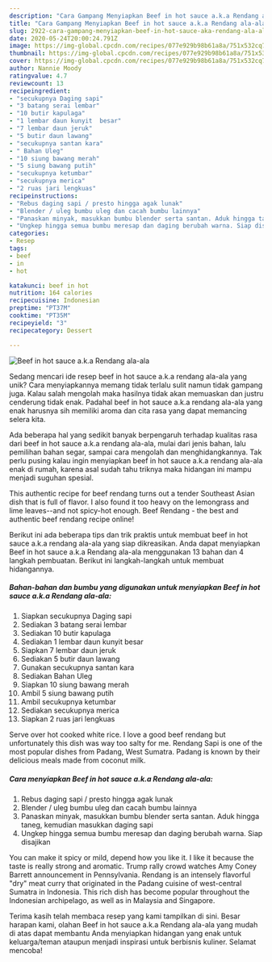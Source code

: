 ```yaml
---
description: "Cara Gampang Menyiapkan Beef in hot sauce a.k.a Rendang ala-ala, Bikin Ngiler"
title: "Cara Gampang Menyiapkan Beef in hot sauce a.k.a Rendang ala-ala, Bikin Ngiler"
slug: 2922-cara-gampang-menyiapkan-beef-in-hot-sauce-aka-rendang-ala-ala-bikin-ngiler
date: 2020-05-24T20:00:24.791Z
image: https://img-global.cpcdn.com/recipes/077e929b98b61a8a/751x532cq70/beef-in-hot-sauce-aka-rendang-ala-ala-foto-resep-utama.jpg
thumbnail: https://img-global.cpcdn.com/recipes/077e929b98b61a8a/751x532cq70/beef-in-hot-sauce-aka-rendang-ala-ala-foto-resep-utama.jpg
cover: https://img-global.cpcdn.com/recipes/077e929b98b61a8a/751x532cq70/beef-in-hot-sauce-aka-rendang-ala-ala-foto-resep-utama.jpg
author: Nannie Moody
ratingvalue: 4.7
reviewcount: 13
recipeingredient:
- "secukupnya Daging sapi"
- "3 batang serai lembar"
- "10 butir kapulaga"
- "1 lembar daun kunyit  besar"
- "7 lembar daun jeruk"
- "5 butir daun lawang"
- "secukupnya santan kara"
- " Bahan Uleg"
- "10 siung bawang merah"
- "5 siung bawang putih"
- "secukupnya ketumbar"
- "secukupnya merica"
- "2 ruas jari lengkuas"
recipeinstructions:
- "Rebus daging sapi / presto hingga agak lunak"
- "Blender / uleg bumbu uleg dan cacah bumbu lainnya"
- "Panaskan minyak, masukkan bumbu blender serta santan. Aduk hingga taneg, kemudian masukkan daging sapi"
- "Ungkep hingga semua bumbu meresap dan daging berubah warna. Siap disajikan"
categories:
- Resep
tags:
- beef
- in
- hot

katakunci: beef in hot 
nutrition: 164 calories
recipecuisine: Indonesian
preptime: "PT37M"
cooktime: "PT35M"
recipeyield: "3"
recipecategory: Dessert

---
```



![Beef in hot sauce a.k.a Rendang ala-ala](https://img-global.cpcdn.com/recipes/077e929b98b61a8a/751x532cq70/beef-in-hot-sauce-aka-rendang-ala-ala-foto-resep-utama.jpg)

Sedang mencari ide resep beef in hot sauce a.k.a rendang ala-ala yang unik? Cara menyiapkannya memang tidak terlalu sulit namun tidak gampang juga. Kalau salah mengolah maka hasilnya tidak akan memuaskan dan justru cenderung tidak enak. Padahal beef in hot sauce a.k.a rendang ala-ala yang enak harusnya sih memiliki aroma dan cita rasa yang dapat memancing selera kita.

Ada beberapa hal yang sedikit banyak berpengaruh terhadap kualitas rasa dari beef in hot sauce a.k.a rendang ala-ala, mulai dari jenis bahan, lalu pemilihan bahan segar, sampai cara mengolah dan menghidangkannya. Tak perlu pusing kalau ingin menyiapkan beef in hot sauce a.k.a rendang ala-ala enak di rumah, karena asal sudah tahu triknya maka hidangan ini mampu menjadi suguhan spesial.

This authentic recipe for beef rendang turns out a tender Southeast Asian dish that is full of flavor. I also found it too heavy on the lemongrass and lime leaves--and not spicy-hot enough. Beef Rendang - the best and authentic beef rendang recipe online!


Berikut ini ada beberapa tips dan trik praktis untuk membuat beef in hot sauce a.k.a rendang ala-ala yang siap dikreasikan. Anda dapat menyiapkan Beef in hot sauce a.k.a Rendang ala-ala menggunakan 13 bahan dan 4 langkah pembuatan. Berikut ini langkah-langkah untuk membuat hidangannya.

<!--inarticleads1-->

##### Bahan-bahan dan bumbu yang digunakan untuk menyiapkan Beef in hot sauce a.k.a Rendang ala-ala:

1. Siapkan secukupnya Daging sapi
1. Sediakan 3 batang serai lembar
1. Sediakan 10 butir kapulaga
1. Sediakan 1 lembar daun kunyit  besar
1. Siapkan 7 lembar daun jeruk
1. Sediakan 5 butir daun lawang
1. Gunakan secukupnya santan kara
1. Sediakan  Bahan Uleg
1. Siapkan 10 siung bawang merah
1. Ambil 5 siung bawang putih
1. Ambil secukupnya ketumbar
1. Sediakan secukupnya merica
1. Siapkan 2 ruas jari lengkuas


Serve over hot cooked white rice. I love a good beef rendang but unfortunately this dish was way too salty for me. Rendang Sapi is one of the most popular dishes from Padang, West Sumatra. Padang is known by their delicious meals made from coconut milk. 

<!--inarticleads2-->

##### Cara menyiapkan Beef in hot sauce a.k.a Rendang ala-ala:

1. Rebus daging sapi / presto hingga agak lunak
1. Blender / uleg bumbu uleg dan cacah bumbu lainnya
1. Panaskan minyak, masukkan bumbu blender serta santan. Aduk hingga taneg, kemudian masukkan daging sapi
1. Ungkep hingga semua bumbu meresap dan daging berubah warna. Siap disajikan


You can make it spicy or mild, depend how you like it. I like it because the taste is really strong and aromatic. Trump rally crowd watches Amy Coney Barrett announcement in Pennsylvania. Rendang is an intensely flavorful &#34;dry&#34; meat curry that originated in the Padang cuisine of west-central Sumatra in Indonesia. This rich dish has become popular throughout the Indonesian archipelago, as well as in Malaysia and Singapore. 

Terima kasih telah membaca resep yang kami tampilkan di sini. Besar harapan kami, olahan Beef in hot sauce a.k.a Rendang ala-ala yang mudah di atas dapat membantu Anda menyiapkan hidangan yang enak untuk keluarga/teman ataupun menjadi inspirasi untuk berbisnis kuliner. Selamat mencoba!
